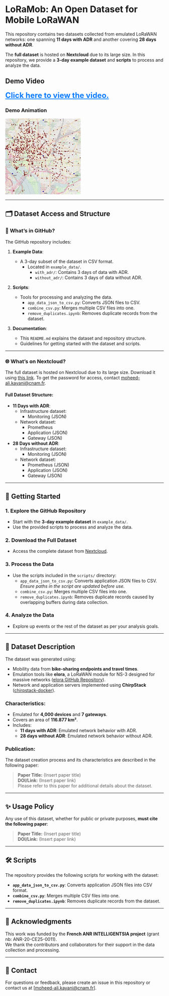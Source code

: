 # LoRaMob: An Open Dataset for Mobile LoRaWAN

This repository contains two datasets collected from emulated LoRaWAN networks: one spanning **11 days with ADR** and another covering **28 days without ADR**. 

The **full dataset** is hosted on **Nextcloud** due to its large size. In this repository, we provide a **3-day example dataset** and **scripts** to process and analyze the data.

## Demo Video

<a href="https://box.roc.cnam.fr/index.php/s/YHMkGDR8JxQiNj9" style="font-size: 24px; font-weight: bold; color: #007bff;">Click here to view the video.</a>

### Demo Animation

![Demo Animation](elora-bikes_gif.gif)

---

## 🗂 Dataset Access and Structure

### 📁 **What’s in GitHub?**
The GitHub repository includes:
1. **Example Data**:  
   - A 3-day subset of the dataset in CSV format.  
     - Located in `example_data/`.
       - `with_adr/`: Contains 3 days of data with ADR.
       - `without_adr/`: Contains 3 days of data without ADR.

2. **Scripts**:  
   - Tools for processing and analyzing the data.  
     - `app_data_json_to_csv.py`: Converts JSON files to CSV.
     - `combine_csv.py`: Merges multiple CSV files into one.
     - `remove_duplicates.ipynb`: Removes duplicate records from the dataset.

3. **Documentation**:  
   - This `README.md` explains the dataset and repository structure.
   - Guidelines for getting started with the dataset and scripts.

---

### 🌐 **What’s on Nextcloud?**
The full dataset is hosted on Nextcloud due to its large size. Download it using [this link](https://box.roc.cnam.fr/index.php/s/QY44oZsdymTwmAQ). To get the password for access, contact moheed-ali.kayani@cnam.fr.


#### Full Dataset Structure:
- **11 Days with ADR**:
  - Infrastructure dataset:
    - Monitoring (JSON)
  - Network dataset:
    - Prometheus
    - Application (JSON)
    - Gateway (JSON)
- **28 Days without ADR**:
  - Infrastructure dataset:
    - Monitoring (JSON)
  - Network dataset:
    - Prometheus (JSON)
    - Application (JSON)
    - Gateway (JSON)

---

## 🚀 Getting Started

### 1. **Explore the GitHub Repository**
   - Start with the **3-day example dataset** in `example_data/`.
   - Use the provided scripts to process and analyze the data.

### 2. **Download the Full Dataset**
   - Access the complete dataset from [Nextcloud](https://box.roc.cnam.fr/index.php/s/QY44oZsdymTwmAQ).

### 3. **Process the Data**
   - Use the scripts included in the `scripts/` directory:
     - `app_data_json_to_csv.py`: Converts application JSON files to CSV.  
       _Ensure paths in the script are updated before use._
     - `combine_csv.py`: Merges multiple CSV files into one.
     - `remove_duplicates.ipynb`: Removes duplicate records caused by overlapping buffers during data collection.

### 4. **Analyze the Data**
   - Explore up events or the rest of the dataset as per your analysis goals.

---

## 📜 Dataset Description

The dataset was generated using:
- Mobility data from **bike-sharing endpoints and travel times**.
- Emulation tools like **elora**, a LoRaWAN module for NS-3 designed for massive networks ([elora GitHub Repository](https://github.com/Orange-OpenSource/elora)).
- Network and application servers implemented using **ChirpStack** ([chirpstack-docker](https://github.com/non-det-alle/chirpstack-docker.git)).

### Characteristics:
- Emulated for **4,000 devices** and **7 gateways**.
- Covers an area of **116.877 km²**.
- Includes:
  - **11 days with ADR**: Emulated network behavior with ADR.
  - **28 days without ADR**: Emulated network behavior without ADR.

### Publication:
The dataset creation process and its characteristics are described in the following paper:
> **Paper Title:** (Insert paper title)  
> **DOI/Link:** (Insert paper link)  
> Please refer to this paper for additional details about the dataset.

---

## ✨ Usage Policy

Any use of this dataset, whether for public or private purposes, **must cite the following paper**:  
> **Paper Title:** (Insert paper title)  
> **DOI/Link:** (Insert paper link)

---

## 🛠 Scripts

The repository provides the following scripts for working with the dataset:
- **`app_data_json_to_csv.py`**: Converts application JSON files into CSV format.
- **`combine_csv.py`**: Merges multiple CSV files into one.
- **`remove_duplicates.ipynb`**: Removes duplicate records from the dataset.

---

## 🤝 Acknowledgments

This work was funded by the **French ANR INTELLIGENTSIA project** (grant nb: ANR-20-CE25-0011).  
We thank the contributors and collaborators for their support in the data collection and processing.

---

## 📧 Contact

For questions or feedback, please create an issue in this repository or contact us at [moheed-ali.kayani@cnam.fr].
